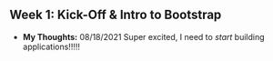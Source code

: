 ## Week 1: Kick-Off & Intro to Bootstrap

- __My Thoughts:__ 08/18/2021
Super excited, I need to *start* building applications!!!!!
